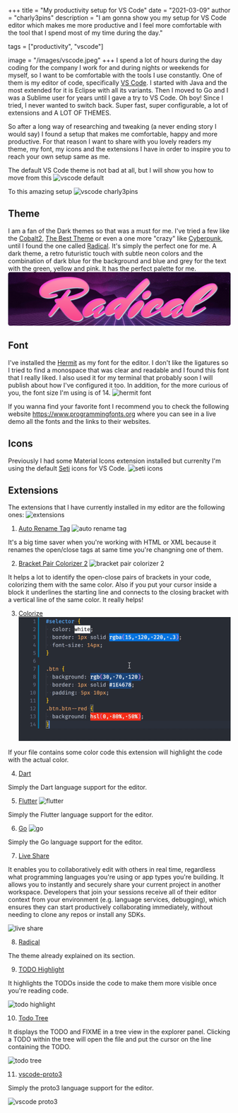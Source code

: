 +++
title = "My productivity setup for VS Code"
date = "2021-03-09"
author = "charly3pins"
description = "I am gonna show you my setup for VS Code editor which makes me more productive and I feel more comfortable with the tool that I spend most of my time during the day."

tags = ["productivity", "vscode"]

image = "/images/vscode.jpeg"
+++
I spend a lot of hours during the day coding for the company I work for and during nights or weekends for myself, so I want to be comfortable with the tools I use constantly. One of them is my editor of code, specifically [VS Code](https://code.visualstudio.com/). I started with Java and the most extended for it is Eclipse with all its variants. Then I moved to Go and I was a Sublime user for years until I gave a try to VS Code. Oh boy! Since I tried, I never wanted to switch back. Super fast, super configurable, a lot of extensions and A LOT OF THEMES.

So after a long way of researching and tweaking (a never ending story I would say) I found a setup that makes me comfortable, happy and more productive. For that reason I want to share with you lovely readers my theme, my font, my icons and the extensions I have in order to inspire you to reach your own setup same as me.

The default VS Code theme is not bad at all, but I will show you how to move from this
![vscode default](/images/productivity-setup-vscode/vscode-default.jpeg)

To this amazing setup
![vscode charly3pins](/images/productivity-setup-vscode/vscode-charly3pins.jpeg)

## Theme
I am a fan of the Dark themes so that was a must for me. I've tried a few like the [Cobalt2](https://marketplace.visualstudio.com/items?itemName=wesbos.theme-cobalt2), [The Best Theme](https://marketplace.visualstudio.com/items?itemName=kohlbachjan.the-best-theme) or even a one more "crazy" like [Cyberpunk](https://marketplace.visualstudio.com/items?itemName=max-SS.cyberpunk), until I found the one called [Radical](https://github.com/DHedgecock/radical-vscode/). It's simply the perfect one for me. A dark theme, a retro futuristic touch with subtle neon colors and the combination of dark blue for the background and blue and grey for the text with the green, yellow and pink. It has the perfect palette for me.
![radical theme](https://raw.githubusercontent.com/DHedgecock/radical-vscode/master/assets/banner.png)

## Font
I've installed the [Hermit](https://github.com/pcaro90/hermit) as my font for the editor. I don't like the ligatures so I tried to find a monospace that was clear and readable and I found this font that I really liked. I also used it for my terminal that probably soon I will publish about how I've configured it too. In addition, for the more curious of you, the font size I'm using is of 14.
![hermit font](/images/productivity-setup-vscode/hermit-font.jpeg)

If you wanna find your favorite font I recommend you to check the following website https://www.programmingfonts.org where you can see in a live demo all the fonts and the links to their websites.

## Icons
Previously I had some Material Icons extension installed but currenlty I'm using the default [Seti](https://marketplace.visualstudio.com/items?itemName=qinjia.seti-icons) icons for VS Code.
![seti icons](https://github.com/hellopao/vscode-seti-icons/raw/master/screenshot.png)

## Extensions
The extensions that I have currently installed in my editor are the following ones:
![extensions](/images/productivity-setup-vscode/vscode-extensions.jpeg)

1. [Auto Rename Tag](https://marketplace.visualstudio.com/items?itemName=formulahendry.auto-rename-tag)
![auto rename tag](https://github.com/formulahendry/vscode-auto-rename-tag/raw/master/images/usage.gif)

It's a big time saver when you're working with HTML or XML because it renames the open/close tags at same time you're changning one of them.

2. [Bracket Pair Colorizer 2](https://marketplace.visualstudio.com/items?itemName=CoenraadS.bracket-pair-colorizer-2)
![bracket pair colorizer 2](https://github.com/CoenraadS/Bracket-Pair-Colorizer-2/raw/master/images/example.png)

It helps a lot to identify the open-close pairs of brackets in your code, colorizing them with the same color. Also if you put your cursor inside a block it underlines the starting line and connects to the closing bracket with a vertical line of the same color. It really helps!

3. [Colorize](https://marketplace.visualstudio.com/items?itemName=kamikillerto.vscode-colorize)
![colorize](https://raw.githubusercontent.com/kamikillerto/vscode-colorize/master/assets/demo.gif)

If your file contains some color code this extension will highlight the code with the actual color.

4. [Dart](https://marketplace.visualstudio.com/items?itemName=Dart-Code.dart-code)

Simply the Dart language support for the editor.

5. [Flutter](https://marketplace.visualstudio.com/items?itemName=Dart-Code.flutter)
![flutter](https://dartcode.org/images/marketplace/flutter_hot_reload.gif)

Simply the Flutter language support for the editor.

6. [Go](https://marketplace.visualstudio.com/items?itemName=golang.Go)
![go](https://github.com/golang/vscode-go/raw/master/docs/images/completion-signature-help.gif)

Simply the Go language support for the editor.

7. [Live Share](https://marketplace.visualstudio.com/items?itemName=MS-vsliveshare.vsliveshare)

It enables you to collaboratively edit with others in real time, regardless what programming languages you're using or app types you're building. It allows you to instantly and securely share your current project in another workspace. Developers that join your sessions receive all of their editor context from your environment (e.g. language services, debugging), which ensures they can start productively collaborating immediately, without needing to clone any repos or install any SDKs.

![live share](https://aka.ms/vsls/quickstart/invite)

8. [Radical](https://marketplace.visualstudio.com/items?itemName=dhedgecock.radical-vscode)

The theme already explained on its section.

9. [TODO Highlight](https://marketplace.visualstudio.com/items?itemName=wayou.vscode-todo-highlight)

It highlights the TODOs inside the code to make them more visible once you're reading code.

![todo highlight](https://github.com/wayou/vscode-todo-highlight/raw/master/assets/material-night-eighties.png)

10. [Todo Tree](https://marketplace.visualstudio.com/items?itemName=Gruntfuggly.todo-tree)

It displays the TODO and FIXME in a tree view in the explorer panel. Clicking a TODO within the tree will open the file and put the cursor on the line containing the TODO.

![todo tree](https://raw.githubusercontent.com/Gruntfuggly/todo-tree/master/resources/screenshot.png)

11. [vscode-proto3](https://marketplace.visualstudio.com/items?itemName=zxh404.vscode-proto3)

Simply the proto3 language support for the editor.

![vscode proto3](https://github.com/zxh0/vscode-proto3/raw/master/images/gif1.gif)
